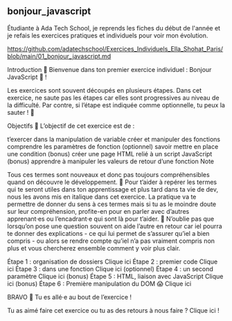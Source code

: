 ## bonjour_javascript

Étudiante à Ada Tech School, je reprends les fiches du début de l'année et je refais les exercices pratiques et individuels pour voir mon évolution.

https://github.com/adatechschool/Exercices_Individuels_Ella_Shohat_Paris/blob/main/01_bonjour_javascript.md

Introduction 📝
Bienvenue dans ton premier exercice individuel : Bonjour JavaScript 👋 !

Les exercices sont souvent découpés en plusieurs étapes. Dans cet exercice, ne saute pas les étapes car elles sont progressives au niveau de la difficulté. Par contre, si l’étape est indiquée comme optionnelle, tu peux la sauter ! 🐑

Objectifs 🎯
L’objectif de cet exercice est de :

t’exercer dans la manipulation de variable
créer et manipuler des fonctions
comprendre les paramètres de fonction
(optionnel) savoir mettre en place une condition
(bonus) créer une page HTML relié à un script JavaScript
(bonus) apprendre à manipuler les valeurs de retour d’une fonction
Note

Tous ces termes sont nouveaux et donc pas toujours compréhensibles quand on découvre le développement. 🤔 Pour t’aider à repérer les termes qui te seront utiles dans ton apprentissage et plus tard dans ta vie de dev, nous les avons mis en italique dans cet exercice. La pratique va te permettre de donner du sens à ces termes mais si tu as le moindre doute sur leur compréhension, profite-en pour en parler avec d’autres apprenant·es ou l’encadrant·e qui sont là pour t’aider. 🙋 N’oublie pas que lorsqu’on pose une question souvent on aide l’autre en retour car iel pourra te donner des explications - ce qui lui permet de s’assurer qu’iel a bien compris - ou alors se rendre compte qu’iel n’a pas vraiment compris non plus et vous chercherez ensemble comment y voir plus clair.

Étape 1 : organisation de dossiers
Clique ici
Étape 2 : premier code
Clique ici
Étape 3 : dans une fonction
Clique ici
(optionnel) Étape 4 : un second paramètre
Clique ici
(bonus) Étape 5 : HTML, liaison avec JavaScript
Clique ici
(bonus) Étape 6 : Première manipulation du DOM 😱
Clique ici

BRAVO 🎉  Tu es allé·e au bout de l’exercice !

Tu as aimé faire cet exercice ou tu as des retours à nous faire ? Clique ici !
